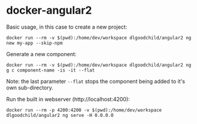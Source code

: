 # docker-angular2

Basic usage, in this case to create a new project: 
```
docker run --rm -v $(pwd):/home/dev/workspace dlgoodchild/angular2 ng new my-app --skip-npm
```

Generate a new component:
```
docker run --rm -v $(pwd):/home/dev/workspace dlgoodchild/angular2 ng g c component-name -is -it --flat
```
Note: the last parameter `--flat` stops the component being added to it's own sub-directory.

Run the built in webserver (http://localhost:4200):
```
docker run --rm -p 4200:4200 -v $(pwd):/home/dev/workspace dlgoodchild/angular2 ng serve -H 0.0.0.0
```
